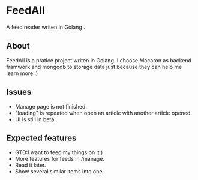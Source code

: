 # FeedAll
A feed reader writen in Golang .

## About
FeedAll is a pratice project writen in Golang.
I choose Macaron as backend framwork and mongodb to storage data just because they can help me learn more :)

## Issues
+ Manage page is not finished.
+ "loading" is repeated when open an article with another article opened.
+ UI is still in beta.

## Expected features
+ GTD:I want to feed my things on it:)
+ More features for feeds in /manage.
+ Read it later.
+ Show several similar items into one.
